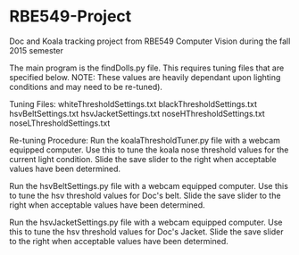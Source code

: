 # RBE549-Project
Doc and Koala tracking project from RBE549 Computer Vision during the fall 2015 semester

The main program is the findDolls.py file. This requires tuning files that are specified below. NOTE: These values are heavily dependant upon lighting conditions and may need to be re-tuned).

Tuning Files:
  whiteThresholdSettings.txt
  blackThresholdSettings.txt
  hsvBeltSettings.txt
  hsvJacketSettings.txt
  noseHThresholdSettings.txt
  noseLThresholdSettings.txt

Re-tuning Procedure:
  Run the koalaThresholdTuner.py file with a webcam equipped computer. Use this to tune the koala nose threshold values for the current light condition. Slide the save slider to the right when acceptable values have been determined.

  Run the hsvBeltSettings.py file with a webcam equipped computer. Use this to tune the hsv threshold values for Doc's belt. Slide the save slider to the right when acceptable values have been determined.

  Run the hsvJacketSettings.py file with a webcam equipped computer. Use this to tune the hsv threshold values for Doc's Jacket. Slide the save slider to the right when acceptable values have been determined.

